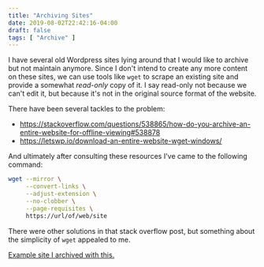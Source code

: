 ```yaml
---
title: "Archiving Sites"
date: 2019-08-02T22:42:16-04:00
draft: false
tags: [ "Archive" ]
---
```


I have several old Wordpress sites lying around that I would like to archive but not maintain anymore. Since I don't intend to create any more content on these sites, we can use tools like `wget` to scrape an existing site and provide a somewhat *read-only* copy of it. I say read-only not because we can't edit it, but because it's not in the original source format of the website.

There have been several tackles to the problem:

- https://stackoverflow.com/questions/538865/how-do-you-archive-an-entire-website-for-offline-viewing#538878
- https://letswp.io/download-an-entire-website-wget-windows/

And ultimately after consulting these resources I've came to the following command:

```bash
wget --mirror \
     --convert-links \
     --adjust-extension \
     --no-clobber \
     --page-requisites \
     https://url/of/web/site
```

There were other solutions in that stack overflow post, but something about the simplicity of `wget` appealed to me.

[Example site I archived with this.](https://sentenceworthy.com)
